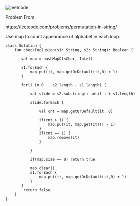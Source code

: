 ![leetcode](https://user-images.githubusercontent.com/77060863/216741668-010066fb-e1e7-49bb-9fb8-1b8100ae012e.png)

Problem From.

https://leetcode.com/problems/permutation-in-string/

Use map to count appearance of alphabet in each loop.

```
class Solution {
    fun checkInclusion(s1: String, s2: String): Boolean {
     
       val map = hashMapOf<Char, Int>()
       
       s1.forEach {
           map.put(it, map.getOrDefault(it,0) + 1)
       }
       
       for(i in 0 .. s2.length - s1.length) {
           
           val slide = s2.substring(i until i + s1.length)
                      
           slide.forEach {
               
               val cnt = map.getOrDefault(it, 0)
               
               if(cnt > 1) {
                   map.put(it, map.get(it)!! - 1)
               }
               if(cnt == 1) {
                   map.remove(it)
               }
               
           }
           
           if(map.size == 0) return true
           
           map.clear()
           s1.forEach {
               map.put(it, map.getOrDefault(it,0) + 1)
           }
       }
        return false
    }
}
```
